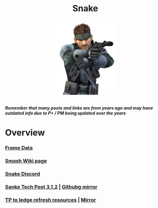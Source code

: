 <div id="toc">
  <ul align="center" style="list-style: none">
      <summary> <h1>
        Snake
        <p><img src="/Images/Characters/Snake.png" alt="Snake.png"></p>
  </ul>
</div>

<h4> <i>Remember that many posts and links are from years ago and may have outdated info due to P+ / PM being updated over the years</i>

<h1> Overview
<h3> <a href="https://rukaidata.com/P+/Snake/">Frame Data</a>
<h3> <a href="https://www.ssbwiki.com/Snake_(PM)">Smash Wiki page</a>
<h3> <a href="https://discord.com/invite/0gpFvtpZUVyV108K">Snake Discord</a>
<h3> <a href="https://docs.google.com/document/d/1_Cva7PFu8It2GJnMFbAi0mvStN8yivqy3Po9RnuUjL4/edit?usp=sharing">Sanke Tech Post 3.1.2</a> | <a href="/Characters/Snake/Snake Tech Post.md">Githubg mirror</a>



<h3> <a href="https://youtu.be/0klV7pkAG3Y">TP to ledge refresh resources</a> | <a href="https://woodleybrew.github.io/PPlus-Knowledge-Database/Characters/Mewtwo/TP.mp4">Mirror</a>